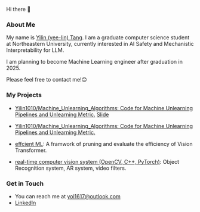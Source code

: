 Hi there 👋

### About Me
My name is [Yilin (yee-lin) Tang](https://yilin1010.github.io). I am a graduate computer science student at Northeastern University, currently interested in AI Safety and Mechanistic Interpretability for LLM.

I am planning to become Machine Learning engineer after graduation in 2025. 

Please feel free to contact me!😊



### My Projects

- [Yilin1010/Machine_Unlearning_Algorithms: Code for Machine Unlearning Pipelines and Unlearning Metric.](https://github.com/Yilin1010/Machine_Unlearning_Algorithms) [Slide](https://github.com/Yilin1010/Machine_Unlearning_Algorithms/blob/master/slides.ipynb)

- [Yilin1010/Machine_Unlearning_Algorithms: Code for Machine Unlearning Pipelines and Unlearning Metric.](https://github.com/Yilin1010/Machine_Unlearning_Algorithms)

- [effcient ML](https://github.com/Yilin1010/efficient_ML): A framwork of pruning and evaluate the efficiency of Vision Transformer.

- [real-time computer vision system (OpenCV, C++, PyTorch)](https://github.com/Yilin1010/Yilin1010-Pattern-Recognition-Computer-Vision-Fall-2023): Object Recognition system, AR system, video filters.





### Get in Touch
- You can reach me at <a href="mailto:&#121;&#111;&#108;&#049;&#054;&#049;&#055;&#064;&#111;&#117;&#116;&#108;&#111;&#111;&#107;&#046;&#099;&#111;&#109;">&#121;&#111;&#108;&#049;&#054;&#049;&#055;&#064;&#111;&#117;&#116;&#108;&#111;&#111;&#107;&#046;&#099;&#111;&#109;</a>
- [LinkedIn](https://www.linkedin.com/in/yilin-tang-26b3391a7/)

